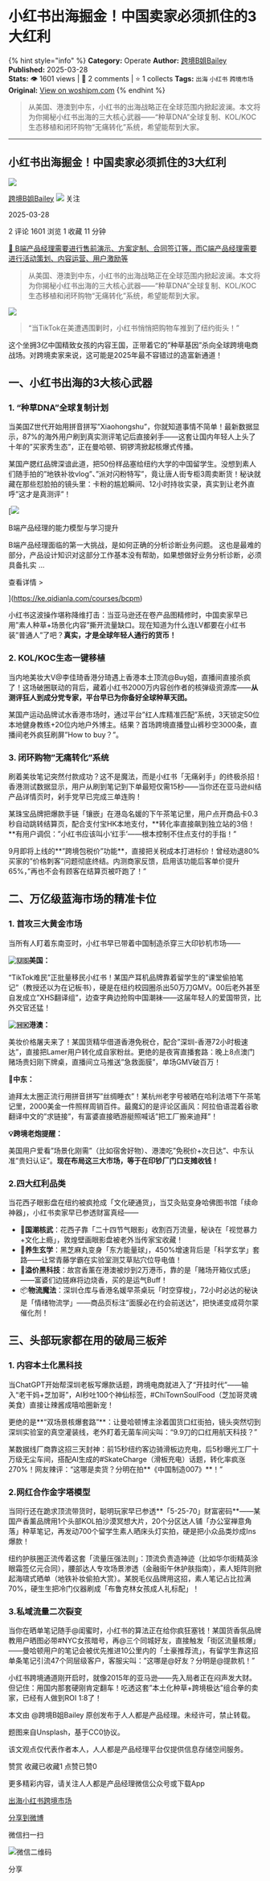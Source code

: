 # 小红书出海掘金！中国卖家必须抓住的3大红利
{% hint style="info" %}
**Category:** Operate
**Author:** [跨境B姐Bailey](https://www.woshipm.com/u/1214307)
**Published:** 2025-03-28  
**Stats:** 👁️ 1601 views | 💬 2 comments | ⭐ 1 collects
**Tags:** `出海` `小红书` `跨境市场`
**Original:** [View on woshipm.com](https://www.woshipm.com/operate/6198205.html)
{% endhint %}
> 从美国、港澳到中东，小红书的出海战略正在全球范围内掀起波澜。本文将为你揭秘小红书出海的三大核心武器——“种草DNA”全球复制、KOL/KOC生态移植和闭环购物“无痛转化”系统，希望能帮到大家。

---

## 小红书出海掘金！中国卖家必须抓住的3大红利

[![](https://image.woshipm.com/wp-files/2022/07/4iQZlEtZZSoMUREV37D7.jpg!/both/72x72)](https://www.woshipm.com/u/1214307)

[跨境B姐Bailey](https://www.woshipm.com/u/1214307) ![](https://static.woshipm.com/tag/1101_1@2x.png) 关注

2025-03-28

2 评论 1601 浏览 1 收藏 11 分钟

[🔗 B端产品经理需要进行售前演示、方案定制、合同签订等，而C端产品经理需要进行活动策划、内容运营、用户激励等](https://ke.qidianla.com/courses/bcpm)

> 从美国、港澳到中东，小红书的出海战略正在全球范围内掀起波澜。本文将为你揭秘小红书出海的三大核心武器——“种草DNA”全球复制、KOL/KOC生态移植和闭环购物“无痛转化”系统，希望能帮到大家。

![](https://image.woshipm.com/2024/06/14/17ccd2bc-2a2b-11ef-8e4c-00163e142b65.png)

> “当TikTok在美遭遇围剿时，小红书悄悄把购物车推到了纽约街头！”

这个坐拥3亿中国精致女孩的内容王国，正带着它的”种草基因”杀向全球跨境电商战场。对跨境卖家来说，这可能是2025年最不容错过的造富新通道！

## 一、小红书出海的3大核心武器

### 1\. “种草DNA”全球复制计划

当美国Z世代开始用拼音拼写”Xiaohongshu”，你就知道事情不简单！最新数据显示，87%的海外用户刷到真实测评笔记后直接剁手——这套让国内年轻人上头了十年的”买家秀生态”，正在曼哈顿、铜锣湾掀起核爆式传播。

某国产腮红品牌深谙此道，把50份样品塞给纽约大学的中国留学生。没想到素人们随手拍的”地铁补妆vlog”、”派对闪粉特写”，竟让唐人街专柜3周卖断货！秘诀就藏在那些怼脸拍的镜头里：卡粉的尴尬瞬间、12小时持妆实录，真实到让老外直呼”这才是真测评”！

[![](https://image.woshipm.com/2023/08/02/1554eea8-30e3-11ee-88e7-00163e0b5ff3.png)

B端产品经理的能力模型与学习提升

B端产品经理面临的第一大挑战，是如何正确的分析诊断业务问题。 这也是最难的部分，产品设计知识对这部分工作基本没有帮助，如果想做好业务分析诊断，必须具备扎实 ...

查看详情 >

](https://ke.qidianla.com/courses/bcpm)

小红书这波操作堪称降维打击：当亚马逊还在卷产品图精修时，中国卖家早已用”素人种草+场景化内容”撕开流量缺口。现在知道为什么连LV都要在小红书装”普通人”了吧？**真实，才是全球年轻人通行的货币！**

### 2\. KOL/KOC生态一键移植

当内地美妆大V@李佳琦香港分琦遇上香港本土顶流@Buy姐，直播间直接杀疯了！这场破圈联动的背后，藏着小红书2000万内容创作者的核弹级资源库——**从测评狂人到成分党专家，平台早已为你备好全球种草天团。**

某国产运动品牌试水香港市场时，通过平台”红人库精准匹配”系统，3天锁定50位本地健身教练+20位内地户外博主。结果？首场跨境直播登山裤秒空3000条，直播间老外疯狂刷屏”How to buy？”。

### 3\. 闭环购物”无痛转化”系统

刷着美妆笔记突然付款成功？这不是魔法，而是小红书「无痛剁手」的终极杀招！香港测试数据显示，用户从刷到笔记到下单最短仅需15秒——当你还在亚马逊纠结产品详情页时，剁手党早已完成三单连购！

某珠宝品牌把爆款手链「镶嵌」在港岛名媛的下午茶笔记里，用户点开商品卡0.3秒自动跳转结算页，配合支付宝HK本地支付，\*\*转化率直接飙到独立站的3倍！\*\*有用户调侃：”小红书应该叫小‘红手’——根本控制不住点支付的手指！”

9月即将上线的\*\*”跨境包税价”功能\*\*，直接把关税成本打进标价！曾经劝退80%买家的”价格刺客”问题彻底终结。内测商家反馈，启用该功能后客单价提升65%，”再也不会有顾客在结算页被吓跑了！”

## 二、万亿级蓝海市场的精准卡位

### 1\. 首攻三大黄金市场

当所有人盯着东南亚时，小红书早已带着中国制造杀穿三大印钞机市场——

**![🇺🇸](https://s.w.org/images/core/emoji/15.0.3/svg/1f1fa-1f1f8.svg)美国：**

“TikTok难民”正批量移民小红书！某国产耳机品牌靠着留学生的”课堂偷拍笔记”（教授还以为在记板书），硬是在纽约校园圈杀出50万刀GMV。00后老外甚至自发成立”XHS翻译组”，边查字典边抢购中国潮袜——这届年轻人的爱国带货，比外交官还猛！

**![🇭🇰](https://s.w.org/images/core/emoji/15.0.3/svg/1f1ed-1f1f0.svg)港澳：**

美妆价格屠夫来了！某国货精华借道香港免税仓，配合”深圳-香港72小时极速达”，直接把Lamer用户转化成自家粉丝。更绝的是夜宵直播套路：晚上8点澳门赌场贵妇刚下牌桌，直播间立马推送”急救面膜”，单场GMV破百万！

**🐫中东：**

迪拜太太圈正流行用拼音拼写”丝绸睡衣”！某杭州老字号被晒在哈利法塔下午茶笔记里，2000美金一件照样周销百件。最魔幻的是评论区画风：阿拉伯语混着谷歌翻译中文的”求链接”，有富婆直接晒游艇照喊话”把工厂搬来迪拜”！

**💡跨境老炮提醒：**

美国用户爱看”场景化刚需”（比如宿舍好物）、港澳吃”免税价+次日达”、中东认准”贵妇认证”。**现在布局这三大市场，等于在印钞厂门口支摊收钱！**

### 2.四大红利品类

当花西子眼影盘在纽约被疯抢成「文化硬通货」，当艾灸贴变身哈佛图书馆「续命神器」，小红书卖家早已参透财富真经——

*   💄**国潮核武**：花西子靠「二十四节气眼影」收割百万流量，秘诀在「视觉暴力+文化上瘾」，敦煌壁画眼影盘被老外当传家宝收藏！
*   🧘**养生玄学**：黑芝麻丸变身「东方能量球」，450%增速背后是「科学玄学」套路——让常青藤学霸在实验室测艾草贴穴位导电值！
*   🎁**溢价黑科技**：故宫香薰在港澳被炒到2万港币，靠的是「赌场开箱仪式感」——富婆们边搓麻将边烧香，买的是运气Buff！
*   📦**物流魔法**：深圳仓库与香港名媛早茶桌玩「时空穿梭」，72小时必达的秘诀是「情绪物流学」——商品页标注”面膜必在约会前送达”，把快递变成荷尔蒙催化剂！

## 三、头部玩家都在用的破局三板斧

### 1\. 内容本土化黑科技

当ChatGPT开始帮深圳老板写爆款话题，跨境电商就进入了“开挂时代”——输入“老干妈+芝加哥”，AI秒吐100个神仙标签，#ChiTownSoulFood（芝加哥灵魂美食）直接让辣酱成嘻哈圈新宠！

更绝的是**“双场景核爆套路”**：让曼哈顿博主涂着国货口红街拍，镜头突然切到深圳实验室的真空灌装线，老外盯着无菌车间尖叫：“9.9刀的口红用航天科技？”

某数据线厂商靠这招三天封神：前15秒纽约客边骑滑板边充电，后5秒曝光工厂十万级无尘车间，搭配AI生成的#SkateCharge（滑板充电）话题，转化率疯涨270%！网友辣评：“这哪是卖货？分明在拍\*\*《中国制造007》\*\*！”

### 2.网红合作金字塔模型

当同行还在跪求顶流带货时，聪明玩家早已参透**「5-25-70」财富密码**——某国产香薰品牌用1个头部KOL拍沙漠冥想大片，20个分区达人铺「办公室禅意角落」种草笔记，再发动700个留学生素人晒床头灯实拍，硬是把小众品类炒成Ins爆款！

纽约护肤圈正流传着这套「流量压强法则」：顶流负责造神迹（比如华尔街精英涂眼霜签亿元合同），腰部达人专攻场景渗透（金融街午休护肤指南），素人矩阵则掀起海啸式晒单（地铁补妆偷拍大赏）。某脱毛仪品牌用这招，素人笔记占比拉满70%，硬生生把冷门仪器刷成「布鲁克林女孩成人礼标配」！

### 3.私域流量二次裂变

当你在晒单笔记随手@闺蜜时，小红书的算法正在给你疯狂塞钱！某国货香氛品牌教用户晒图必带#NYC女孩暗号，再@三个同城好友，直接触发「街区流量核爆」——曼哈顿用户的笔记会被优先推进10公里内的「土豪推荐流」，有留学生靠这招单条笔记引流47个同层级客户，客服尖叫：”这哪是@好友？分明是@提款机！”

小红书跨境通道刚开启时，就像2015年的亚马逊——先入局者正在闷声发大财。但记住：用国内那套硬刚肯定翻车！吃透这套”本土化种草+跨境极达”组合拳的卖家，已经有人做到ROI 1:8了！

本文由 @跨境B姐Bailey 原创发布于人人都是产品经理。未经许可，禁止转载。

题图来自Unsplash，基于CC0协议。

该文观点仅代表作者本人，人人都是产品经理平台仅提供信息存储空间服务。

赞赏 收藏已收藏1 点赞已赞0

更多精彩内容，请关注人人都是产品经理微信公众号或下载App

[出海](https://www.woshipm.com/tag/%e5%87%ba%e6%b5%b7)[小红书](https://www.woshipm.com/tag/%e5%b0%8f%e7%ba%a2%e4%b9%a6)[跨境市场](https://www.woshipm.com/tag/%e8%b7%a8%e5%a2%83%e5%b8%82%e5%9c%ba)

[分享到微博](https://service.weibo.com/share/share.php?appkey=2775287854&title=小红书出海掘金！中国卖家必须抓住的3大红利&url=https://www.woshipm.com/operate/6198205.html&pic=https://image.woshipm.com/2024/06/14/17ccd2bc-2a2b-11ef-8e4c-00163e142b65.png)

微信扫一扫

![微信二维码](https://api.pwmqr.com/qrcode/create/?url=https://www.woshipm.com/operate/6198205.html)

分享